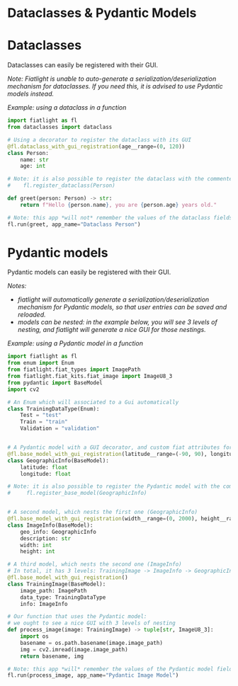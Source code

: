 Dataclasses & Pydantic Models
=============================


Dataclasses
===========

Dataclasses can easily be registered with their GUI.

*Note: Fiatlight is unable to auto-generate a serialization/deserialization mechanism for dataclasses.
If you need this, it is advised to use Pydantic models instead.*


*Example: using a dataclass in a function*
```python
import fiatlight as fl
from dataclasses import dataclass

# Using a decorator to register the dataclass with its GUI
@fl.dataclass_with_gui_registration(age__range=(0, 120))
class Person:
    name: str
    age: int

# Note: it is also possible to register the dataclass with the commented line below
#    fl.register_dataclass(Person)

def greet(person: Person) -> str:
    return f"Hello {person.name}, you are {person.age} years old."

# Note: this app *will not* remember the values of the dataclass fields between runs
fl.run(greet, app_name="Dataclass Person")
```

Pydantic models
===============

Pydantic models can easily be registered with their GUI.

*Notes:*
- *fiatlight will automatically generate a serialization/deserialization mechanism for Pydantic models, so that user entries can be saved and reloaded.*
- *models can be nested: in the example below, you will see 3 levels of nesting, and fiatlight will generate a nice GUI for those nestings.*


*Example: using a Pydantic model in a function*
```python
import fiatlight as fl
from enum import Enum
from fiatlight.fiat_types import ImagePath
from fiatlight.fiat_kits.fiat_image import ImageU8_3
from pydantic import BaseModel
import cv2

# An Enum which will associated to a Gui automatically
class TrainingDataType(Enum):
    Test = "test"
    Train = "train"
    Validation = "validation"


# A Pydantic model with a GUI decorator, and custom fiat attributes for the fields
@fl.base_model_with_gui_registration(latitude__range=(-90, 90), longitude__range=(-180, 180))
class GeographicInfo(BaseModel):
    latitude: float
    longitude: float

# Note: it is also possible to register the Pydantic model with the commented line below
#     fl.register_base_model(GeographicInfo)


# A second model, which nests the first one (GeographicInfo)
@fl.base_model_with_gui_registration(width__range=(0, 2000), height__range=(0, 2000))
class ImageInfo(BaseModel):
    geo_info: GeographicInfo
    description: str
    width: int
    height: int

# A third model, which nests the second one (ImageInfo)
# In total, it has 3 levels: TrainingImage -> ImageInfo -> GeographicInfo
@fl.base_model_with_gui_registration()
class TrainingImage(BaseModel):
    image_path: ImagePath
    data_type: TrainingDataType
    info: ImageInfo

# Our function that uses the Pydantic model:
# we ought to see a nice GUI with 3 levels of nesting
def process_image(image: TrainingImage) -> tuple[str, ImageU8_3]:
    import os
    basename = os.path.basename(image.image_path)
    img = cv2.imread(image.image_path)
    return basename, img

# Note: this app *will* remember the values of the Pydantic model fields between runs
fl.run(process_image, app_name="Pydantic Image Model")
```
